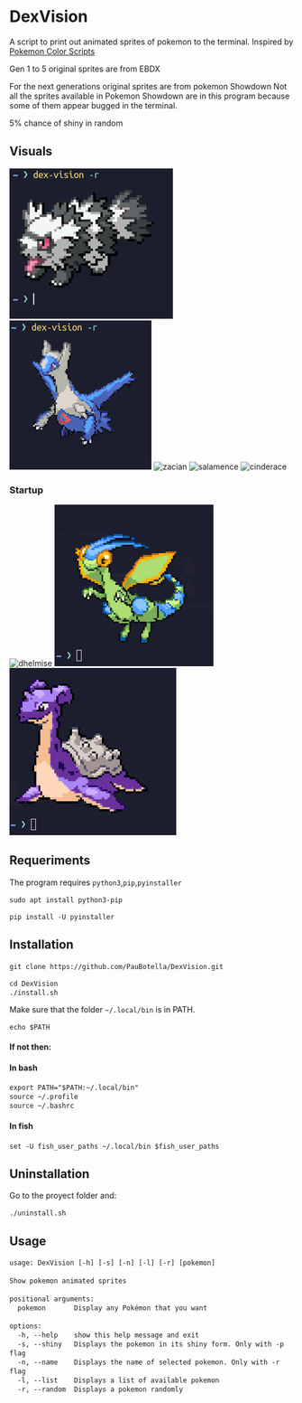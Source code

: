 # DexVision

A script to print out animated sprites of pokemon to the terminal. Inspired by
[Pokemon Color Scripts](https://gitlab.com/phoneybadger/pokemon-colorscripts)


Gen 1 to 5 original sprites are from EBDX

For the next generations original sprites are from pokemon Showdown
Not all the sprites available in Pokemon Showdown are in this program because some of them appear bugged in the terminal.

5% chance of shiny in random

## Visuals
![galarian zigzagoon](./Assets/r1.gif)
![latios](./Assets/r2.gif)
![zacian](./Assets/zacian.gif)
![salamence](./Assets/salamence.gif)
![cinderace](./Assets/cinderace.gif)

### Startup
![dhelmise](./Assets/dhelmise.gif)
![flygon](./Assets/flygon.gif)
![lapras](./Assets/lapras.gif)

## Requeriments
The program requires `python3`,`pip`,`pyinstaller`
```
sudo apt install python3-pip
```
```
pip install -U pyinstaller
```
## Installation

```
git clone https://github.com/PauBotella/DexVision.git
```
```
cd DexVision
./install.sh
```
Make sure that the folder `~/.local/bin` is in PATH.
```
echo $PATH
```
#### If not then:
#### In bash
```
export PATH="$PATH:~/.local/bin"
source ~/.profile
source ~/.bashrc
```
#### In fish
```
set -U fish_user_paths ~/.local/bin $fish_user_paths
```
## Uninstallation
Go to the proyect folder and:
```
./uninstall.sh
```

## Usage
```
usage: DexVision [-h] [-s] [-n] [-l] [-r] [pokemon]

Show pokemon animated sprites

positional arguments:
  pokemon       Display any Pokémon that you want

options:
  -h, --help    show this help message and exit
  -s, --shiny   Displays the pokemon in its shiny form. Only with -p flag
  -n, --name    Displays the name of selected pokemon. Only with -r flag
  -l, --list    Displays a list of available pokemon
  -r, --random  Displays a pokemon randomly
```

